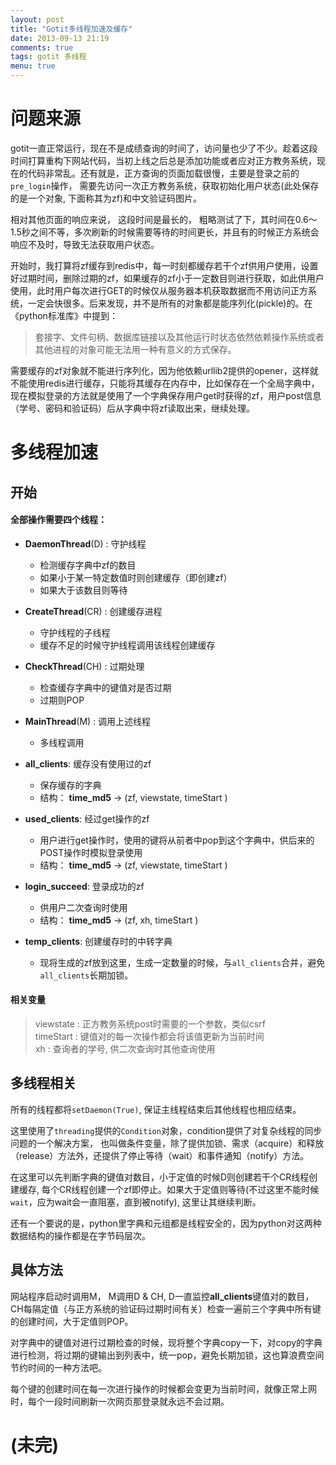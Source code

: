 ```yaml
---
layout: post
title: "Gotit多线程加速及缓存"
date: 2013-09-13 21:19
comments: true
tags: gotit 多线程
menu: true
---
```



# 问题来源

gotit一直正常运行，现在不是成绩查询的时间了，访问量也少了不少。趁着这段时间打算重构下网站代码，当初上线之后总是添加功能或者应对正方教务系统，现在的代码非常乱。还有就是，正方查询的页面加载很慢，主要是登录之前的`pre_login`操作， 需要先访问一次正方教务系统，获取初始化用户状态(此处保存的是一个对象, 下面称其为zf)和中文验证码图片。  

相对其他页面的响应来说， 这段时间是最长的， 粗略测试了下，其时间在0.6～1.5秒之间不等，多次刷新的时候需要等待的时间更长，并且有的时候正方系统会响应不及时，导致无法获取用户状态。

开始时，我打算将zf缓存到redis中，每一时刻都缓存若干个zf供用户使用，设置好过期时间，删除过期的zf，如果缓存的zf小于一定数目则进行获取，如此供用户使用，此时用户每次进行GET的时候仅从服务器本机获取数据而不用访问正方系统，一定会快很多。后来发现，并不是所有的对象都是能序列化(pickle)的。在《python标准库》中提到：

> 套接字、文件句柄、数据库链接以及其他运行时状态依然依赖操作系统或者其他进程的对象可能无法用一种有意义的方式保存。

需要缓存的zf对象就不能进行序列化，因为他依赖urllib2提供的opener，这样就不能使用redis进行缓存，只能将其缓存在内存中，比如保存在一个全局字典中，现在模拟登录的方法就是使用了一个字典保存用户get时获得的zf，用户post信息（学号、密码和验证码）后从字典中将zf读取出来，继续处理。


# 多线程加速


## 开始

#### 全部操作需要四个线程：

+ **DaemonThread**(D) : 守护线程

  - 检测缓存字典中zf的数目
  - 如果小于某一特定数值时则创建缓存（即创建zf）
  - 如果大于该数目则等待

+ **CreateThread**(CR) : 创建缓存进程

  - 守护线程的子线程
  - 缓存不足的时候守护线程调用该线程创建缓存

+ **CheckThread**(CH) : 过期处理

  - 检查缓存字典中的键值对是否过期
  - 过期则POP

+ **MainThread**(M) : 调用上述线程

  - 多线程调用


+ **all_clients**: 缓存没有使用过的zf

  - 保存缓存的字典
  - 结构： **time_md5** -> (zf, viewstate, timeStart )

+ **used_clients**: 经过get操作的zf

  - 用户进行get操作时，使用的键将从前者中pop到这个字典中，供后来的POST操作时模拟登录使用
  - 结构： **time_md5** -> (zf, viewstate, timeStart )


+ **login_succeed**: 登录成功的zf

  - 供用户二次查询时使用
  - 结构： **time_md5** -> (zf, xh, timeStart )

+ **temp_clients**: 创建缓存时的中转字典

  - 现将生成的zf放到这里，生成一定数量的时候，与`all_clients`合并，避免`all_clients`长期加锁。

#### 相关变量

> viewstate : 正方教务系统post时需要的一个参数，类似csrf  
> timeStart : 键值对的每一次操作都会将该值更新为当前时间  
> xh        : 查询者的学号, 供二次查询时其他查询使用


## 多线程相关


所有的线程都将`setDaemon(True)`, 保证主线程结束后其他线程也相应结束。


这里使用了`threading`提供的`Condition`对象，condition提供了对复杂线程的同步问题的一个解决方案， 也叫做条件变量，除了提供加锁、需求（acquire）和释放（release）方法外，还提供了停止等待（wait）和事件通知（notify）方法。


在这里可以先判断字典的键值对数目，小于定值的时候D则创建若干个CR线程创建缓存, 每个CR线程创建一个zf即停止。如果大于定值则等待(不过这里不能时候`wait`，应为wait会一直阻塞，直到被notify), 这里让其继续判断。


还有一个要说的是，python里字典和元组都是线程安全的，因为python对这两种数据结构的操作都是在字节码层次。


## 具体方法

  网站程序启动时调用M， M调用D & CH, D一直监控**all_clients**键值对的数目， CH每隔定值（与正方系统的验证码过期时间有关）检查一遍前三个字典中所有键的创建时间，大于定值则POP。

对字典中的键值对进行过期检查的时候，现将整个字典copy一下，对copy的字典进行检测，将过期的键输出到列表中，统一pop，避免长期加锁，这也算浪费空间节约时间的一种方法吧。

每个键的创建时间在每一次进行操作的时候都会变更为当前时间，就像正常上网时，每个一段时间刷新一次网页那登录就永远不会过期。



# (未完)

